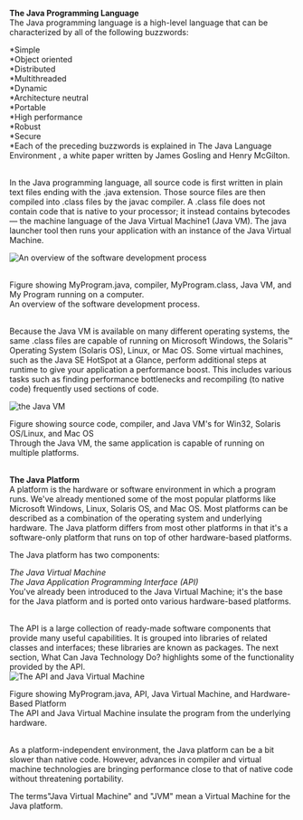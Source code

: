 **The Java Programming Language**<br>
The Java programming language is a high-level language that can be characterized by all of the following buzzwords:<br>

*Simple<br>
*Object oriented<br>
*Distributed<br>
*Multithreaded<br>
*Dynamic<br>
*Architecture neutral<br>
*Portable<br>
*High performance<br>
*Robust<br>
*Secure<br>
*Each of the preceding buzzwords is explained in The Java Language Environment , a white paper written by James Gosling and Henry McGilton.<br><br>

In the Java programming language, all source code is first written in plain text files ending with the .java extension. Those source files are then compiled into .class files by the javac compiler. A .class file does not contain code that is native to your processor; it instead contains bytecodes — the machine language of the Java Virtual Machine1 (Java VM). The java launcher tool then runs your application with an instance of the Java Virtual Machine.<br>

![An overview of the software development process](https://docs.oracle.com/javase/tutorial/figures/getStarted/getStarted-compiler.gif)<br><br>

Figure showing MyProgram.java, compiler, MyProgram.class, Java VM, and My Program running on a computer.<br>
An overview of the software development process.<br><br>

Because the Java VM is available on many different operating systems, the same .class files are capable of running on Microsoft Windows, the Solaris™ Operating System (Solaris OS), Linux, or Mac OS. Some virtual machines, such as the Java SE HotSpot at a Glance, perform additional steps at runtime to give your application a performance boost. This includes various tasks such as finding performance bottlenecks and recompiling (to native code) frequently used sections of code.<br>

![the Java VM](https://docs.oracle.com/javase/tutorial/figures/getStarted/helloWorld.gif)<br>

Figure showing source code, compiler, and Java VM's for Win32, Solaris OS/Linux, and Mac OS<br>
Through the Java VM, the same application is capable of running on multiple platforms.<br><br>

**The Java Platform**<br>
A platform is the hardware or software environment in which a program runs. We've already mentioned some of the most popular platforms like Microsoft Windows, Linux, Solaris OS, and Mac OS. Most platforms can be described as a combination of the operating system and underlying hardware. The Java platform differs from most other platforms in that it's a software-only platform that runs on top of other hardware-based platforms.<br>

The Java platform has two components:<br>

*The Java Virtual Machine*<br>
*The Java Application Programming Interface (API)*<br>
You've already been introduced to the Java Virtual Machine; it's the base for the Java platform and is ported onto various hardware-based platforms.<br><br>

The API is a large collection of ready-made software components that provide many useful capabilities. It is grouped into libraries of related classes and interfaces; these libraries are known as packages. The next section, What Can Java Technology Do? highlights some of the functionality provided by the API.<br>
![The API and Java Virtual Machine](https://docs.oracle.com/javase/tutorial/figures/getStarted/getStarted-jvm.gif)

Figure showing MyProgram.java, API, Java Virtual Machine, and Hardware-Based Platform<br>
The API and Java Virtual Machine insulate the program from the underlying hardware.<br><br>

As a platform-independent environment, the Java platform can be a bit slower than native code. However, advances in compiler and virtual machine technologies are bringing performance close to that of native code without threatening portability.<br>

The terms"Java Virtual Machine" and "JVM" mean a Virtual Machine for the Java platform.<br>
